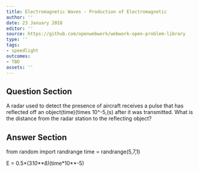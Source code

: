 ```yaml
---
title: Electromagnetic Waves - Production of Electromagnetic
author: ''
date: 23 January 2018
editor: ''
source: https://github.com/openwebwork/webwork-open-problem-library
type: ''
tags:
- speedlight
outcomes:
- TBD
assets: ''
---
```


## Question Section 

A radar used to detect the presence of aircraft receives a pulse that has reflected off an object(time)(times 10^-5,(s) after it was transmitted. What is the distance from the radar station to the reflecting object?


## Answer Section

from random import randrange
time = randrange(5,7,1)

E = 0.5*(3*10**8)*(time*10**-5)